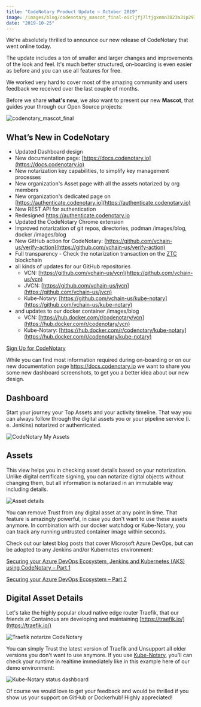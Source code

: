 ```yaml
---
title: "CodeNotary Product Update – October 2019"
image: /images/blog/codenotary_mascot_final-oicljfj7ltjgxnmn3023a3ip293np0m2c1rvwo1yu2.png
date: "2019-10-25"
---
```


We're absolutely thrilled to announce our new release of CodeNotary that went online today.

The update includes a ton of smaller and larger changes and improvements of the look and feel. It's much better structured, on-boarding is even easier as before and you can use all features for free.

We worked very hard to cover most of the amazing community and users feedback we received over the last couple of months.

Before we share **what's new**, we also want to present our new **Mascot**, that guides your through our Open Source projects:

![codenotary_mascot_final](/images/blog/codenotary_mascot_final-oicljfj7ltjgxnmn3023a3ip293np0m2c1rvwo1yu2.png "codenotary_mascot_final")

## What’s New in CodeNotary

- Updated Dashboard design
- New documentation page: [https://docs.codenotary.io](https://docs.codenotary.io)
- New notarization key capabilities, to simplify key management processes
- New organization's Asset page with all the assets notarized by org members
- New organization's dedicated page on [https://authenticate.codenotary.io](https://authenticate.codenotary.io)
- New REST API for authentication
- Redesigned https://authenticate.codenotary.io
- Updated the CodeNotary Chrome extension
- Improved notarization of git repos, directories, podman /images/blog, docker /images/blog
- New GitHub action for CodeNotary: [https://github.com/vchain-us/verify-action](https://github.com/vchain-us/verify-action)
- Full transparency - Check the notarization transaction on the [ZTC](https://www.zerotrustconsortium.org) blockchain
- all kinds of updates for our GitHub repositories
    - VCN: [https://github.com/vchain-us/vcn](https://github.com/vchain-us/vcn)
    - JVCN: [https://github.com/vchain-us/jvcn](https://github.com/vchain-us/jvcn)
    - Kube-Notary: [https://github.com/vchain-us/kube-notary](https://github.com/vchain-us/kube-notary)
- and updates to our docker container /images/blog
    - VCN: [https://hub.docker.com/r/codenotary/vcn](https://hub.docker.com/r/codenotary/vcn)
    - Kube-Notary: [https://hub.docker.com/r/codenotary/kube-notary](https://hub.docker.com/r/codenotary/kube-notary)

[Sign Up for CodeNotary](https://dashboard.codenotary.io/auth/signup)

While you can find most information required during on-boarding or on our new documentation page https://docs.codenotary.io we want to share you some new dashboard screenshots, to get you a better idea about our new design.

## Dashboard

Start your journey your Top Assets and your activity timeline. That way you can always follow through the digital assets you or your pipeline service (i. e. Jenkins) notarized or authenticated.

![CodeNotary My Assets](/images/blog/intro-1024x660.png)

## Assets

This view helps you in checking asset details based on your notarization. Unlike digital certificate signing, you can notarize digital objects without changing them, but all information is notarized in an immutable way including details.

![Asset details](/images/blog/asset-1024x396.png)

You can remove Trust from any digital asset at any point in time. That feature is amazingly powerful, in case you don't want to use these assets anymore. In combination with our docker watchdog or Kube-Notary, you can track any running untrusted container image within seconds.

Check out our latest blog posts that cover Microsoft Azure DevOps, but can be adopted to any Jenkins and/or Kubernetes environment:

[Securing your Azure DevOps Ecosystem, Jenkins and Kubernetes (AKS) using CodeNotary – Part 1](https://www.codenotary.io/blog/securing-your-azure-devops-ecosystem-jenkins-and-kubernetes-aks-using-codenotary-part-1/)

[Securing your Azure DevOps Ecosystem – Part 2](https://www.codenotary.io/blog/securing-your-azure-devops-ecosystem-jenkins-and-kubernetes-aks/)

## Digital Asset Details

Let's take the highly popular cloud native edge router Traefik, that our friends at Containous are developing and maintaining [https://traefik.io/](https://traefik.io/)

![Traefik notarize CodeNotary](/images/blog/traefik-1024x492.png)

You can simply Trust the latest version of Traefik and Unsupport all older versions you don't want to use anymore. If you use [Kube-Notary](https://docs.codenotary.io/integrations/kube-notary.html), you'll can check your runtime in realtime immediately like in this example here of our demo environment:

![Kube-Notary status dashboard](/images/blog/kube-notary-status-1-1024x562.png)

Of course we would love to get your feedback and would be thrilled if you show us your support on GitHub or Dockerhub! Highly appreciated!
